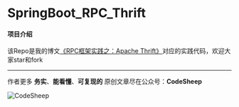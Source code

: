 # SpringBoot_RPC_Thrift

#### 项目介绍
该Repo是我的博文[《RPC框架实践之：Apache Thrift》](https://www.jianshu.com/p/52fa63b222ac)对应的实践代码，欢迎大家star和fork

---

作者更多 **务实**、**能看懂**、**可复现的** 原创文章尽在公众号：**CodeSheep**

![CodeSheep](https://upload-images.jianshu.io/upload_images/9824247-21478b8324889b8a.png?imageMogr2/auto-orient/strip%7CimageView2/2/w/1240)